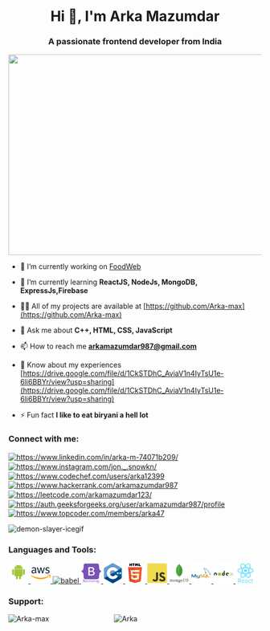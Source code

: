 <h1 align="center">Hi 👋, I'm Arka Mazumdar</h1>
<h3 align="center">A passionate frontend developer from India</h3>

<img align="center" height=400 width=1500 src=https://c4.wallpaperflare.com/wallpaper/158/122/422/anime-anime-boys-jujutsu-kaisen-yuji-itadori-sakuna-hd-wallpaper-preview.jpg>

- 🔭 I’m currently working on [FoodWeb](https://github.com/Arka-max/FoodWeb)

- 🌱 I’m currently learning **ReactJS, NodeJs, MongoDB, ExpressJs,Firebase**

- 👨‍💻 All of my projects are available at [https://github.com/Arka-max](https://github.com/Arka-max)

- 💬 Ask me about **C++, HTML, CSS, JavaScript**

- 📫 How to reach me **arkamazumdar987@gmail.com**

- 📄 Know about my experiences [https://drive.google.com/file/d/1CkSTDhC_AviaV1n4IyTsU1e-6li6BBYr/view?usp=sharing](https://drive.google.com/file/d/1CkSTDhC_AviaV1n4IyTsU1e-6li6BBYr/view?usp=sharing)

- ⚡ Fun fact **I like to eat biryani a hell lot**

<h3 align="left">Connect with me:</h3>
<p align="left">
<a href="https://linkedin.com/in/https://www.linkedin.com/in/arka-m-74071b209/" target="blank"><img align="center" src="https://raw.githubusercontent.com/rahuldkjain/github-profile-readme-generator/master/src/images/icons/Social/linked-in-alt.svg" alt="https://www.linkedin.com/in/arka-m-74071b209/" height="30" width="40" /></a>
<a href="https://instagram.com/https://www.instagram.com/jon._.snowkn/" target="blank"><img align="center" src="https://raw.githubusercontent.com/rahuldkjain/github-profile-readme-generator/master/src/images/icons/Social/instagram.svg" alt="https://www.instagram.com/jon._.snowkn/" height="30" width="40" /></a>
<a href="https://www.codechef.com/users/https://www.codechef.com/users/arka12399" target="blank"><img align="center" src="https://cdn.jsdelivr.net/npm/simple-icons@3.1.0/icons/codechef.svg" alt="https://www.codechef.com/users/arka12399" height="30" width="40" /></a>
<a href="https://www.hackerrank.com/https://www.hackerrank.com/arkamazumdar987" target="blank"><img align="center" src="https://raw.githubusercontent.com/rahuldkjain/github-profile-readme-generator/master/src/images/icons/Social/hackerrank.svg" alt="https://www.hackerrank.com/arkamazumdar987" height="30" width="40" /></a>
<a href="https://www.leetcode.com/https://leetcode.com/arkamazumdar123/" target="blank"><img align="center" src="https://raw.githubusercontent.com/rahuldkjain/github-profile-readme-generator/master/src/images/icons/Social/leet-code.svg" alt="https://leetcode.com/arkamazumdar123/" height="30" width="40" /></a>
<a href="https://auth.geeksforgeeks.org/user/https://auth.geeksforgeeks.org/user/arkamazumdar987/profile" target="blank"><img align="center" src="https://raw.githubusercontent.com/rahuldkjain/github-profile-readme-generator/master/src/images/icons/Social/geeks-for-geeks.svg" alt="https://auth.geeksforgeeks.org/user/arkamazumdar987/profile" height="30" width="40" /></a>
<a href="https://www.topcoder.com/members/https://www.topcoder.com/members/arka47" target="blank"><img align="center" src="https://raw.githubusercontent.com/rahuldkjain/github-profile-readme-generator/master/src/images/icons/Social/topcoder.svg" alt="https://www.topcoder.com/members/arka47" height="30" width="40" /></a>
</p>

![demon-slayer-icegif](https://user-images.githubusercontent.com/67253034/179665479-8e288c44-da66-423c-91c2-0ee2e8c54f3b.gif)

<h3 align="left">Languages and Tools:</h3>
<p align="left"> <a href="https://developer.android.com" target="_blank" rel="noreferrer"> <img src="https://raw.githubusercontent.com/devicons/devicon/master/icons/android/android-original-wordmark.svg" alt="android" width="40" height="40"/> </a> <a href="https://aws.amazon.com" target="_blank" rel="noreferrer"> <img src="https://raw.githubusercontent.com/devicons/devicon/master/icons/amazonwebservices/amazonwebservices-original-wordmark.svg" alt="aws" width="40" height="40"/> </a> <a href="https://babeljs.io/" target="_blank" rel="noreferrer"> <img src="https://www.vectorlogo.zone/logos/babeljs/babeljs-icon.svg" alt="babel" width="40" height="40"/> </a> <a href="https://getbootstrap.com" target="_blank" rel="noreferrer"> <img src="https://raw.githubusercontent.com/devicons/devicon/master/icons/bootstrap/bootstrap-plain-wordmark.svg" alt="bootstrap" width="40" height="40"/> </a> <a href="https://www.w3schools.com/cpp/" target="_blank" rel="noreferrer"> <img src="https://raw.githubusercontent.com/devicons/devicon/master/icons/cplusplus/cplusplus-original.svg" alt="cplusplus" width="40" height="40"/> </a> <a href="https://www.w3.org/html/" target="_blank" rel="noreferrer"> <img src="https://raw.githubusercontent.com/devicons/devicon/master/icons/html5/html5-original-wordmark.svg" alt="html5" width="40" height="40"/> </a> <a href="https://developer.mozilla.org/en-US/docs/Web/JavaScript" target="_blank" rel="noreferrer"> <img src="https://raw.githubusercontent.com/devicons/devicon/master/icons/javascript/javascript-original.svg" alt="javascript" width="40" height="40"/> </a> <a href="https://www.mongodb.com/" target="_blank" rel="noreferrer"> <img src="https://raw.githubusercontent.com/devicons/devicon/master/icons/mongodb/mongodb-original-wordmark.svg" alt="mongodb" width="40" height="40"/> </a> <a href="https://www.mysql.com/" target="_blank" rel="noreferrer"> <img src="https://raw.githubusercontent.com/devicons/devicon/master/icons/mysql/mysql-original-wordmark.svg" alt="mysql" width="40" height="40"/> </a> <a href="https://nodejs.org" target="_blank" rel="noreferrer"> <img src="https://raw.githubusercontent.com/devicons/devicon/master/icons/nodejs/nodejs-original-wordmark.svg" alt="nodejs" width="40" height="40"/> </a> <a href="https://reactjs.org/" target="_blank" rel="noreferrer"> <img src="https://raw.githubusercontent.com/devicons/devicon/master/icons/react/react-original-wordmark.svg" alt="react" width="40" height="40"/> </a> </p>

<h3 align="left">Support:</h3>
<p><a href="https://www.buymeacoffee.com/Arka-max"> <img align="left" src="https://cdn.buymeacoffee.com/buttons/v2/default-yellow.png" height="50" width="210" alt="Arka-max" /></a><a href="https://ko-fi.com/Arka"> <img align="left" src="https://cdn.ko-fi.com/cdn/kofi3.png?v=3" height="50" width="210" alt="Arka" /></a></p><br><br>
